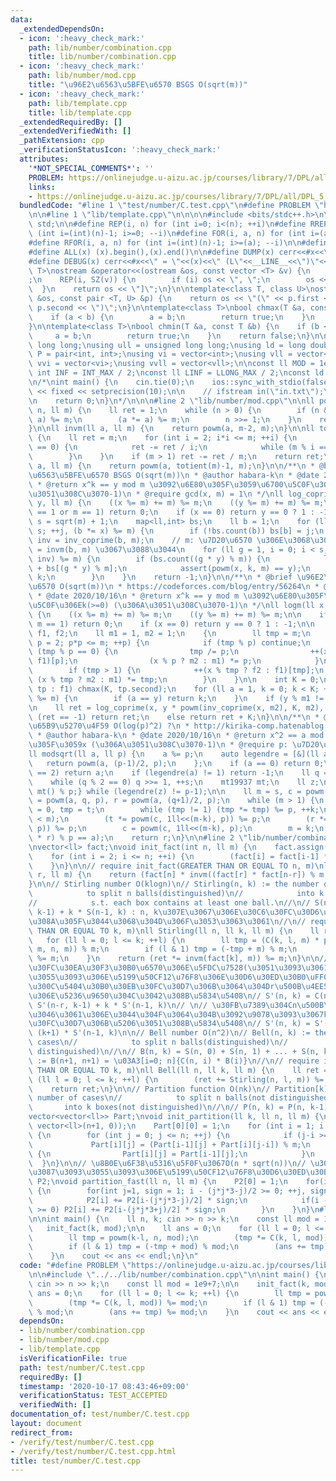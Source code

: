 ```yaml
---
data:
  _extendedDependsOn:
  - icon: ':heavy_check_mark:'
    path: lib/number/combination.cpp
    title: lib/number/combination.cpp
  - icon: ':heavy_check_mark:'
    path: lib/number/mod.cpp
    title: "\u96E2\u6563\u5BFE\u6570 BSGS O(sqrt(m))"
  - icon: ':heavy_check_mark:'
    path: lib/template.cpp
    title: lib/template.cpp
  _extendedRequiredBy: []
  _extendedVerifiedWith: []
  _pathExtension: cpp
  _verificationStatusIcon: ':heavy_check_mark:'
  attributes:
    '*NOT_SPECIAL_COMMENTS*': ''
    PROBLEM: https://onlinejudge.u-aizu.ac.jp/courses/library/7/DPL/all/DPL_5_C
    links:
    - https://onlinejudge.u-aizu.ac.jp/courses/library/7/DPL/all/DPL_5_C
  bundledCode: "#line 1 \"test/number/C.test.cpp\"\n#define PROBLEM \"https://onlinejudge.u-aizu.ac.jp/courses/library/7/DPL/all/DPL_5_C\"\
    \n\n#line 1 \"lib/template.cpp\"\n\n\n\n#include <bits/stdc++.h>\n\nusing namespace\
    \ std;\n\n#define REP(i, n) for (int i=0; i<(n); ++i)\n#define RREP(i, n) for\
    \ (int i=(int)(n)-1; i>=0; --i)\n#define FOR(i, a, n) for (int i=(a); i<(n); ++i)\n\
    #define RFOR(i, a, n) for (int i=(int)(n)-1; i>=(a); --i)\n\n#define SZ(x) ((int)(x).size())\n\
    #define ALL(x) (x).begin(),(x).end()\n\n#define DUMP(x) cerr<<#x<<\" = \"<<(x)<<endl\n\
    #define DEBUG(x) cerr<<#x<<\" = \"<<(x)<<\" (L\"<<__LINE__<<\")\"<<endl;\n\ntemplate<class\
    \ T>\nostream &operator<<(ostream &os, const vector <T> &v) {\n    os << \"[\"\
    ;\n    REP(i, SZ(v)) {\n        if (i) os << \", \";\n        os << v[i];\n  \
    \  }\n    return os << \"]\";\n}\n\ntemplate<class T, class U>\nostream &operator<<(ostream\
    \ &os, const pair <T, U> &p) {\n    return os << \"(\" << p.first << \" \" <<\
    \ p.second << \")\";\n}\n\ntemplate<class T>\nbool chmax(T &a, const T &b) {\n\
    \    if (a < b) {\n        a = b;\n        return true;\n    }\n    return false;\n\
    }\n\ntemplate<class T>\nbool chmin(T &a, const T &b) {\n    if (b < a) {\n   \
    \     a = b;\n        return true;\n    }\n    return false;\n}\n\nusing ll =\
    \ long long;\nusing ull = unsigned long long;\nusing ld = long double;\nusing\
    \ P = pair<int, int>;\nusing vi = vector<int>;\nusing vll = vector<ll>;\nusing\
    \ vvi = vector<vi>;\nusing vvll = vector<vll>;\n\nconst ll MOD = 1e9 + 7;\nconst\
    \ int INF = INT_MAX / 2;\nconst ll LINF = LLONG_MAX / 2;\nconst ld eps = 1e-9;\n\
    \n/*\nint main() {\n    cin.tie(0);\n    ios::sync_with_stdio(false);\n    cout\
    \ << fixed << setprecision(10);\n\n    // ifstream in(\"in.txt\");\n    // cin.rdbuf(in.rdbuf());\n\
    \n    return 0;\n}\n*/\n\n\n#line 2 \"lib/number/mod.cpp\"\n\nll powm(ll a, ll\
    \ n, ll m) {\n    ll ret = 1;\n    while (n > 0) {\n        if (n & 1) (ret *=\
    \ a) %= m;\n        (a *= a) %= m;\n        n >>= 1;\n    }\n    return ret;\n\
    }\n\nll invm(ll a, ll m) {\n    return powm(a, m-2, m);\n}\n\nll totient(ll m)\
    \ {\n    ll ret = m;\n    for (int i = 2; i*i <= m; ++i) {\n        if (m % i\
    \ == 0) {\n            ret -= ret / i;\n            while (m % i == 0) m /= i;\n\
    \        }\n    }\n    if (m > 1) ret -= ret / m;\n    return ret;\n}\n\nll inv_coprime(ll\
    \ a, ll m) {\n    return powm(a, totient(m)-1, m);\n}\n\n/**\n * @brief \u96E2\
    \u6563\u5BFE\u6570 BSGS O(sqrt(m))\n * @author habara-k\n * @date 2020/10/16\n\
    \ * @return x^k == y mod m \u3092\u6E80\u305F\u3059\u6700\u5C0F\u306Ek(>=0) (\u306A\
    \u3051\u308C\u3070-1)\n * @require gcd(x, m) = 1\n */\nll log_coprime(ll x, ll\
    \ y, ll m) {\n    ((x %= m) += m) %= m;\n    ((y %= m) += m) %= m;\n    if (y\
    \ == 1 or m == 1) return 0;\n    if (x == 0) return y == 0 ? 1 : -1;\n\n    ll\
    \ s = sqrt(m) + 1;\n    map<ll,int> bs;\n    ll b = 1;\n    for (ll j = 0; j <\
    \ s; ++j, (b *= x) %= m) {\n        if (!bs.count(b)) bs[b] = j;\n    }\n    ll\
    \ inv = inv_coprime(b, m);\n    // m: \u7D20\u6570 \u306E\u3068\u304D\u306F inv\
    \ = invm(b, m) \u3067\u3088\u3044\n    for (ll g = 1, i = 0; i < s; ++i, (g *=\
    \ inv) %= m) {\n        if (bs.count((g * y) % m)) {\n            ll k = i * s\
    \ + bs[(g * y) % m];\n            assert(powm(x, k, m) == y);\n            return\
    \ k;\n        }\n    }\n    return -1;\n}\n\n/**\n * @brief \u96E2\u6563\u5BFE\
    \u6570 O(sqrt(m))\n * https://codeforces.com/blog/entry/56264\n * @author habara-k\n\
    \ * @date 2020/10/16\n * @return x^k == y mod m \u3092\u6E80\u305F\u3059\u6700\
    \u5C0F\u306Ek(>=0) (\u306A\u3051\u308C\u3070-1)\n */\nll logm(ll x, ll y, ll m)\
    \ {\n    ((x %= m) += m) %= m;\n    ((y %= m) += m) %= m;\n\n    if (y == 1 or\
    \ m == 1) return 0;\n    if (x == 0) return y == 0 ? 1 : -1;\n\n    map<ll,int>\
    \ f1, f2;\n    ll m1 = 1, m2 = 1;\n    {\n        ll tmp = m;\n        for (ll\
    \ p = 2; p*p <= m; ++p) {\n            if (tmp % p) continue;\n            while\
    \ (tmp % p == 0) {\n                tmp /= p;\n                ++(x % p ? f2 :\
    \ f1)[p];\n                (x % p ? m2 : m1) *= p;\n            }\n        }\n\
    \        if (tmp > 1) {\n            ++(x % tmp ? f2 : f1)[tmp];\n           \
    \ (x % tmp ? m2 : m1) *= tmp;\n        }\n    }\n\n    int K = 0;\n    for (auto&\
    \ tp : f1) chmax(K, tp.second);\n    for (ll a = 1, k = 0; k < K; ++k, (a *= x)\
    \ %= m) {\n        if (a == y) return k;\n    }\n    if (y % m1 != 0) return -1;\n\
    \n    ll ret = log_coprime(x, y * powm(inv_coprime(x, m2), K, m2), m2);\n    if\
    \ (ret == -1) return ret;\n    else return ret + K;\n}\n\n/**\n * @brief\n * \u5E73\
    \u65B9\u5270\u4F59 O(log(p)^2) ?\n * http://kirika-comp.hatenablog.com/entry/2018/03/12/210446\n\
    \ * @author habara-k\n * @date 2020/10/16\n * @return x^2 == a mod p \u3092\u6E80\
    \u305F\u3059x (\u306A\u3051\u308C\u3070-1)\n * @require p: \u7D20\u6570\n */\n\
    ll modsqrt(ll a, ll p) {\n    a %= p;\n    auto legendre = [&](ll a) {\n     \
    \   return powm(a, (p-1)/2, p);\n    };\n    if (a == 0) return 0;\n    if (p\
    \ == 2) return a;\n    if (legendre(a) != 1) return -1;\n    ll q = p-1, s = 0;\n\
    \    while (q % 2 == 0) q >>= 1, ++s;\n    mt19937 mt;\n    ll z;\n    do {z =\
    \ mt() % p;} while (legendre(z) != p-1);\n\n    ll m = s, c = powm(z, q, p), t\
    \ = powm(a, q, p), r = powm(a, (q+1)/2, p);\n    while (m > 1) {\n        ll k\
    \ = 0, tmp = t;\n        while (tmp != 1) (tmp *= tmp) %= p, ++k;\n        assert(k\
    \ < m);\n        (t *= powm(c, 1ll<<(m-k), p)) %= p;\n        (r *= powm(c, 1ll<<(m-k-1),\
    \ p)) %= p;\n        c = powm(c, 1ll<<(m-k), p);\n        m = k;\n    }\n    assert((r\
    \ * r) % p == a);\n    return r;\n}\n\n#line 2 \"lib/number/combination.cpp\"\n\
    \nvector<ll> fact;\nvoid init_fact(int n, ll m) {\n    fact.assign(n+1, 1);\n\
    \    for (int i = 2; i <= n; ++i) {\n        (fact[i] = fact[i-1] * i) %= m;\n\
    \    }\n}\n\n// require init_fact(GREATER THAN OR EQUAL TO n, m)\nll C(ll n, ll\
    \ r, ll m) {\n    return (fact[n] * invm((fact[r] * fact[n-r]) % m, m)) % m;\n\
    }\n\n// Stirling number O(klogn)\n// Stirling(n, k) := the number of cases\n//\
    \            to split n balls(distinguished)\n//            into k boxes(not distinguished)\n\
    //            s.t. each box contains at least one ball.\n//\n// S(n, k) = S(n-1,\
    \ k-1) + k * S(n-1, k) : n, k\u307E\u3067\u306E\u30C6\u30FC\u30D6\u30EB\u3092\u4F5C\
    \u308A\u305F\u3044\u3068\u304D\u306F\u3053\u3063\u3061\n//\n// require init_fact(GREATER\
    \ THAN OR EQUAL TO k, m)\nll Stirling(ll n, ll k, ll m) {\n    ll ret = 0;\n \
    \   for (ll l = 0; l <= k; ++l) {\n        ll tmp = (C(k, l, m) * powm((k-l) %\
    \ m, n, m)) % m;\n        if (l & 1) tmp = (-tmp + m) % m;\n        (ret += tmp)\
    \ %= m;\n    }\n    return (ret *= invm(fact[k], m)) %= m;\n}\n\n// \u30B9\u30BF\
    \u30FC\u30EA\u30F3\u30B0\u6570\u306E\u5FDC\u7528(\u3051\u3093\u3061\u3087\u3093\
    \u3055\u3093\u306E\u5199\u50CF12\u76F8\u306E\u30D6\u30ED\u30B0\uFF09\n// \u30FB\
    \u300C\u5404\u30B0\u30EB\u30FC\u30D7\u306B\u3064\u304Dr\u500B\u4EE5\u4E0A\u300D\
    \u306E\u5236\u9650\u304C\u3042\u308B\u5834\u5408\n// S'(n, k) = C(n-1, r-1) *\
    \ S'(n-r, k-1) + k * S'(n-1, k)\n// \n// \u30FB\u7389\u304Cn\u500B\u3042\u308B\
    \u3046\u3061\u306E\u3044\u304F\u3064\u304B\u3092\u9078\u3093\u3067k\u30B0\u30EB\
    \u30FC\u30D7\u306B\u5206\u3051\u308B\u5834\u5408\n// S'(n, k) = S'(n-1, k-1) +\
    \ (k+1) * S'(n-1, k)\n\n// Bell number O(n^2)\n// Bell(n, k) := the number of\
    \ cases\n//            to split n balls(distinguished)\n//            into k boxes(not\
    \ distinguished)\n//\n// B(n, k) = S(n, 0) + S(n, 1) + ... + S(n, k)\n//\n// B(n+1)\
    \ := B(n+1, n+1) = \u03A3[i=0; n]{C(n, i) * B(i)}\n//\n// require init_fact(GREATER\
    \ THAN OR EQUAL TO k, m)\nll Bell(ll n, ll k, ll m) {\n    ll ret = 0;\n    for\
    \ (ll l = 0; l <= k; ++l) {\n        (ret += Stirling(n, l, m)) %= m;\n    }\n\
    \    return ret;\n}\n\n// Partition function O(nk)\n// Partition[k][n] := the\
    \ number of cases\n//            to split n balls(not distinguished)\n//     \
    \       into k boxes(not distinguished)\n//\n// P(n, k) = P(n, k-1) + P(n-k, k)\n\
    vector<vector<ll>> Part;\nvoid init_partition(ll k, ll n, ll m) {\n    Part.assign(k+1,\
    \ vector<ll>(n+1, 0));\n    Part[0][0] = 1;\n    for (int i = 1; i <= k; ++i)\
    \ {\n        for (int j = 0; j <= n; ++j) {\n            if (j-i >= 0) {\n   \
    \             Part[i][j] = (Part[i-1][j] + Part[i][j-i]) % m;\n            } else\
    \ {\n                Part[i][j] = Part[i-1][j];\n            }\n        }\n  \
    \  }\n}\n\n// \u8B0E\u6F38\u5316\u5F0F\u3067O(n * sqrt(n))\n// \u3051\u3093\u3061\
    \u3087\u3093\u3055\u3093\u306E\u5199\u50CF12\u76F8\u30D6\u30ED\u30B0\nvector<ll>\
    \ P2;\nvoid partition_fast(ll n, ll m) {\n    P2[0] = 1;\n    for(int i=1;i<100;++i)\
    \ {\n        for(int j=1, sign = 1; i - (j*j*3-j)/2 >= 0; ++j, sign *= -1) {\n\
    \            P2[i] += P2[i-(j*j*3-j)/2] * sign;\n            if(i - (j*j*3+j)/2\
    \ >= 0) P2[i] += P2[i-(j*j*3+j)/2] * sign;\n        }\n    }\n}\n#line 4 \"test/number/C.test.cpp\"\
    \n\nint main() {\n    ll n, k; cin >> n >> k;\n    const ll mod = 1e9+7;\n\n \
    \   init_fact(k, mod);\n\n    ll ans = 0;\n    for (ll l = 0; l <= k; ++l) {\n\
    \        ll tmp = powm(k-l, n, mod);\n        (tmp *= C(k, l, mod)) %= mod;\n\
    \        if (l & 1) tmp = (-tmp + mod) % mod;\n        (ans += tmp) %= mod;\n\
    \    }\n    cout << ans << endl;\n}\n"
  code: "#define PROBLEM \"https://onlinejudge.u-aizu.ac.jp/courses/library/7/DPL/all/DPL_5_C\"\
    \n\n#include \"../../lib/number/combination.cpp\"\n\nint main() {\n    ll n, k;\
    \ cin >> n >> k;\n    const ll mod = 1e9+7;\n\n    init_fact(k, mod);\n\n    ll\
    \ ans = 0;\n    for (ll l = 0; l <= k; ++l) {\n        ll tmp = powm(k-l, n, mod);\n\
    \        (tmp *= C(k, l, mod)) %= mod;\n        if (l & 1) tmp = (-tmp + mod)\
    \ % mod;\n        (ans += tmp) %= mod;\n    }\n    cout << ans << endl;\n}\n"
  dependsOn:
  - lib/number/combination.cpp
  - lib/number/mod.cpp
  - lib/template.cpp
  isVerificationFile: true
  path: test/number/C.test.cpp
  requiredBy: []
  timestamp: '2020-10-17 08:43:46+09:00'
  verificationStatus: TEST_ACCEPTED
  verifiedWith: []
documentation_of: test/number/C.test.cpp
layout: document
redirect_from:
- /verify/test/number/C.test.cpp
- /verify/test/number/C.test.cpp.html
title: test/number/C.test.cpp
---
```

